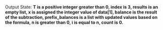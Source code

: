 Output State: **T is a positive integer greater than 0, index is 3, results is an empty list, x is assigned the integer value of data[1], balance is the result of the subtraction, prefix_balances is a list with updated values based on the formula, n is greater than 0, i is equal to n, count is 0.**